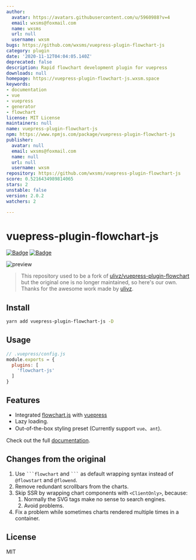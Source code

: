 ```yaml
---
author:
  avatar: https://avatars.githubusercontent.com/u/5960988?v=4
  email: wxsms@foxmail.com
  name: wxsms
  url: null
  username: wxsm
bugs: https://github.com/wxsms/vuepress-plugin-flowchart-js
category: plugin
date: '2020-11-12T04:04:05.140Z'
deprecated: false
description: Rapid flowchart development plugin for vuepress
downloads: null
homepage: https://vuepress-plugin-flowchart-js.wxsm.space
keywords:
- documentation
- vue
- vuepress
- generator
- flowchart
license: MIT License
maintainers: null
name: vuepress-plugin-flowchart-js
npm: https://www.npmjs.com/package/vuepress-plugin-flowchart-js
publisher:
  avatar: null
  email: wxsms@foxmail.com
  name: null
  url: null
  username: wxsm
repository: https://github.com/wxsms/vuepress-plugin-flowchart-js
score: 0.5216434989814065
stars: 2
unstable: false
version: 2.0.2
watchers: 2

---
```


# vuepress-plugin-flowchart-js

[![Badge](https://badgen.net/npm/dm/vuepress-plugin-flowchart-js)](https://www.npmjs.com/package/vuepress-plugin-flowchart-js)
[![Badge](https://badgen.net/npm/v/vuepress-plugin-flowchart-js)](https://www.npmjs.com/package/vuepress-plugin-flowchart-js)

![preview](https://static.wxsm.space/others/vue-plugin-flowchart-preview.png)

> This repository used to be a fork of [ulivz/vuepress-plugin-flowchart](https://github.com/ulivz/vuepress-plugin-flowchart) but the original one is no longer maintained, so here's our own. Thanks for the awesome work made by [ulivz](https://github.com/ulivz).

## Install

```bash
yarn add vuepress-plugin-flowchart-js -D
```

## Usage

```javascript
// .vuepress/config.js
module.exports = {
  plugins: [
    'flowchart-js'
  ]
}
```

## Features

- Integrated [flowchart.js](https://github.com/adrai/flowchart.js/) with [vuepress](https://github.com/vuejs/vuepress)
- Lazy loading.
- Out-of-the-box styling preset (Currently support `vue`、`ant`).

Check out the full [documentation](https://vuepress-plugin-flowchart-js.wxsm.space).

## Changes from the original

1. Use <code>\`\`\`flowchart</code> and <code>\`\`\`</code> as default wrapping syntax instead of `@flowstart` and `@flowend`.
1. Remove redundant scrollbars from the charts.
1. Skip SSR by wrapping chart components with `<ClientOnly>`, because:
    1. Normally the SVG tags make no sense to search engines.
    1. Avoid problems.
1. Fix a problem while sometimes charts rendered multiple times in a container.

## License

MIT